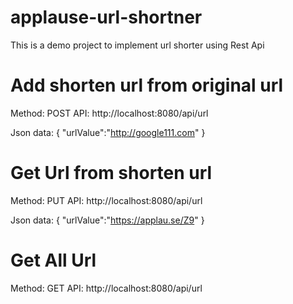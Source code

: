 # applause-url-shortner
This is a demo project to implement url shorter using Rest Api

# Add shorten url from original url 
Method: POST
API: http://localhost:8080/api/url

Json data:
{
	"urlValue":"http://google111.com"
}

# Get Url from shorten url
Method: PUT
API: http://localhost:8080/api/url

Json data:
{
	"urlValue":"https://applau.se/Z9"
}


# Get All Url
Method: GET
API: http://localhost:8080/api/url

